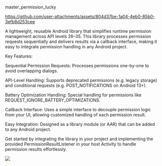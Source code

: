 master_permission_lucky


https://github.com/user-attachments/assets/804d37be-1a04-4eb0-85b0-3efb8d253cee

A lightweight, reusable Android library that simplifies runtime permission management across API levels 26–35. This library processes permission requests sequentially and delivers results via a callback interface, making it easy to integrate permission handling in any Android project.

Key Features:

Sequential Permission Requests:
Processes permissions one-by-one to avoid overlapping dialogs.

API-Level Handling:
Supports deprecated permissions (e.g. legacy storage) and conditional requests (e.g. POST_NOTIFICATIONS on Android 13+).

Battery Optimization Handling:
Special handling for permissions like REQUEST_IGNORE_BATTERY_OPTIMIZATIONS.

Callback Interface:
Uses a simple interface to decouple permission logic from your UI, allowing customized handling of each permission result.

Easy Integration:
Designed as a library module (or AAR) that can be added to any Android project.

Get started by integrating the library in your project and implementing the provided PermissionResultListener in your host Activity to handle permission results effortlessly.



[![](https://jitpack.io/v/Lucky-Kandpal/master_permission_lucky.svg)](https://jitpack.io/#Lucky-Kandpal/master_permission_lucky)
